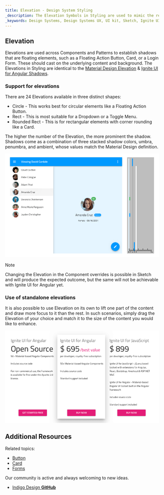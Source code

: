 ```yaml
---
title: Elevation - Design System Styling
_description: The Elevation Symbols in Styling are used to mimic the relative position between surfaces stacked on top of one another.
_keywords: Design Systems, Design Systems UX, UI kit, Sketch, Ignite UI for Angular, Sketch to Angular, Sketch to Angular, Angular, Angular Design System, Export code from Sketch, Design Kits for Angular, Sketch HTML, Sketch to HTML, Sketch UI kits
---
```


## Elevation

Elevations are used across Components and Patterns to establish shadows that are floating elements, such as a Floating Action Button, Card, or a Login Form. These should cast on the underlying content and background. The Elevations in Styling are identical to the [Material Design Elevation](https://material.io/design/environment/elevation.html#) & [Ignite UI for Angular Shadows](https://www.infragistics.com/products/ignite-ui-angular/angular/components/shadows.html).

### Support for elevations

There are 24 Elevations available in three distinct shapes:

- Circle - This works best for circular elements like a Floating Action Button.
- Rect - This is most suitable for a Dropdown or a Toggle Menu.
- Rounded Rect - This is for rectangular elements with corner rounding like a Card.

The higher the number of the Elevation, the more prominent the shadow. Shadows come as a combination of three stacked shadow colors, umbra, penumbra, and ambient, whose values match the Material Design definition.

<img src="../images/elevation_people.png" srcset="../images/elevation_people@2x.png 2x" />

> [!Note]
> Changing the Elevation in the Component overrides is possible in Sketch and will produce the expected outcome, but the same will not be achievable with Ignite UI for Angular yet.

### Use of standalone elevations

It is also possible to use Elevation on its own to lift one part of the content and draw more focus to it than the rest. In such scenarios, simply drag the Elevation of your choice and match it to the size of the content you would like to enhance.

<img src="../images/elevation_standalone.png" srcset="../images/elevation_standalone@2x.png 2x" />

## Additional Resources

Related topics:

- [Button](../components/button.md)
- [Card](../components/cards.md)
- [Forms](../patterns/form.md)
  <div class="divider--half"></div>

Our community is active and always welcoming to new ideas.

- [Indigo Design **GitHub**](https://github.com/IgniteUI/design-system-docfx)
